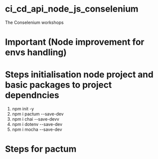 # ci_cd_api_node_js_conselenium
The Conselenium workshops 

# Important (Node improvement for envs handling)

# Steps initialisation node project and basic packages to project dependncies
1. npm init -y 
2. npm i pactum --save-dev
3. npm i chai --save-devv
4. npm i dotenv --save-dev
5. npm i mocha --save-dev

# Steps for pactum 
